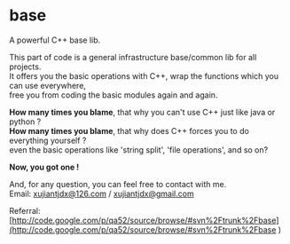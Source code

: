 base
====

A powerful C++ base lib.

This part of code is a general infrastructure base/common lib for all projects.  
It offers you the basic operations with C++, wrap the functions which you can use everywhere,  
free you from coding the basic modules again and again.    

**How many times you blame**, that why you can't use C++ just like java or python ?  
**How many times you blame**, that why does C++ forces you to do everything yourself ?  
even the basic operations like 'string split', 'file operations', and so on?

**Now, you got one !**  

And, for any question, you can feel free to contact with me.  
Email: xujiantjdx@126.com / xujiantjdx@gmail.com

Referral: [http://code.google.com/p/qa52/source/browse/#svn%2Ftrunk%2Fbase](http://code.google.com/p/qa52/source/browse/#svn%2Ftrunk%2Fbase
)  

